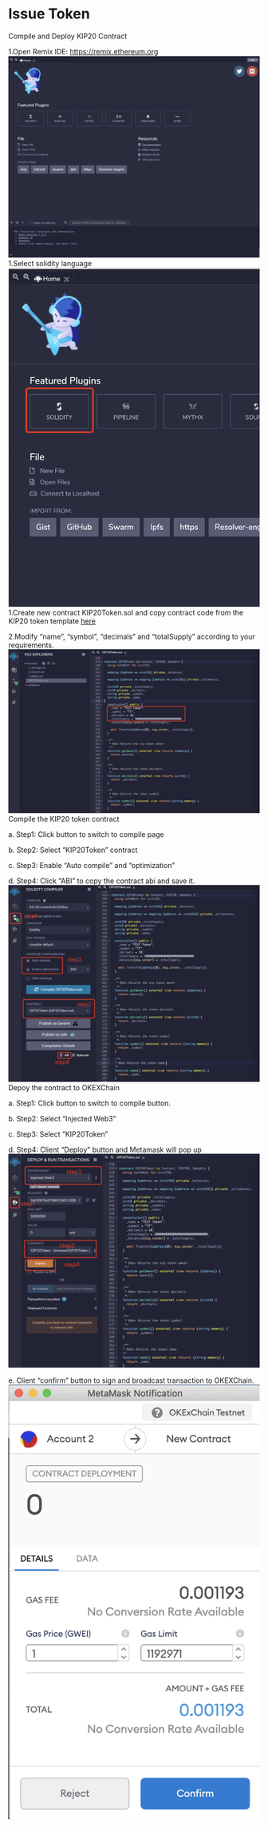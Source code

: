 # Issue Token

Compile and Deploy KIP20 Contract

1.Open Remix IDE: https://remix.ethereum.org
![avatar](../../img/issue-token-01.png)
1.Select solidity language
![avatar](../../img/issue-token-02.png)
1.Create new contract KIP20Token.sol and copy contract code from the KIP20 token template [here](https://github.com/okex/KIPs/blob/master/docs/final/KIP-20.md)

2.Modify “name”, “symbol”, “decimals” and “totalSupply” according to your requirements.
![avatar](../../img/issue-token-03.png)
Compile the KIP20 token contract

a. Step1: Click button to switch to compile page

b. Step2: Select “KIP20Token” contract

c. Step3: Enable “Auto compile” and    “optimization”

d. Step4: Click “ABI” to copy the contract abi and save it.
![avatar](../../img/issue-token-04.png)
Depoy the contract to OKEXChain

a. Step1: Click button to switch to compile button.

b. Step2: Select “Injected Web3”

c. Step3: Select “KIP20Token”

d. Step4: Client “Deploy” button and Metamask will pop up
![avatar](../../img/issue-token-05.png)

e. Client “confirm” button to sign and broadcast transaction to OKEXChain.
![avatar](../../img/issue-token-06.png)
